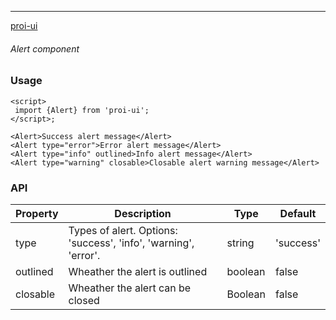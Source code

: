---

[proi-ui](https://github.com/specialdoom/proi-ui)

###### Alert component

### Usage

```sveltehtml
<script>
 import {Alert} from 'proi-ui';
</script>;

<Alert>Success alert message</Alert>
<Alert type="error">Error alert message</Alert>
<Alert type="info" outlined>Info alert message</Alert>
<Alert type="warning" closable>Closable alert warning message</Alert>
```

### API

| Property | Description                                                     | Type    | Default   |
| -------- | --------------------------------------------------------------- | ------- | --------- |
| type     | Types of alert. Options: 'success', 'info', 'warning', 'error'. | string  | 'success' |
| outlined | Wheather the alert is outlined                                | boolean | false     |
| closable | Wheather the alert can be closed                                | Boolean | false     |
